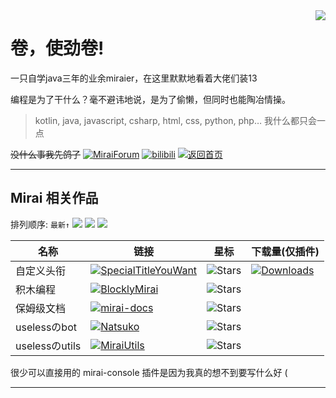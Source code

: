 <!-- 来 晚 了 -->
<img align="right" src="https://github-readme-stats.vercel.app/api?username=mrxiaom&show_icons=true&title_color=00FFC6&text_color=F8F8FF&icon_color=fff000&bg_color=30,10111E,282A35&hide_border=true&locale=cn">

# 卷，使劲卷!

一只自学java三年的业余miraier，在这里默默地看着大佬们装13

编程是为了干什么？毫不避讳地说，是为了偷懒，但同时也能陶冶情操。

> kotlin, java, javascript, csharp, html, css, python, php… 我什么都只会一点

~~没什么事我先鸽了~~ [![MiraiForum](https://img.shields.io/badge/on-MiraiForum-brightgreen)](https://mirai.mamoe.net/user/mrxiaom) [![bilibili](https://img.shields.io/badge/on-bilibili-brightgreen)](https://space.bilibili.com/330771760) [![返回首页](https://img.shields.io/badge/返回首页-blue)](README.md)

----

## Mirai 相关作品

排列顺序: `最新↑` ![](https://img.shields.io/badge/进行中-blue) ![](https://img.shields.io/badge/已放弃-red) ![](https://img.shields.io/badge/几乎弃坑-orange) 

| 名称 | 链接 | 星标 | 下载量(仅插件) |
| ---- | ---- | ---- | ---- |
| 自定义头衔 | [![SpecialTitleYouWant](https://img.shields.io/badge/SpecialTitleYouWant-blue)](https://github.com/MrXiaoM/SpecialTitleYouWant) | ![Stars](https://img.shields.io/github/stars/MrXiaoM/SpecialTitleYouWant) | [![Downloads](https://shields.io/github/downloads/MrXiaoM/SpecialTitleYouWant/total)](https://github.com/MrXiaoM//SpecialTitleYouWant) |
积木编程 | [![BlocklyMirai](https://img.shields.io/badge/BlocklyMirai-orange)](https://github.com/MrXiaoM/BlocklyMirai) | ![Stars](https://img.shields.io/github/stars/MrXiaoM/BlocklyMirai) | |
保姆级文档 | [![mirai-docs](https://img.shields.io/badge/mirai--docs-blue)](https://github.com/MrXiaoM/mirai-docs) | ![Stars](https://img.shields.io/github/stars/MrXiaoM/mirai-docs) | |
uselessのbot | [![Natsuko](https://img.shields.io/badge/Natsuko-red)](https://github.com/MrXiaoM/Natsuko) | ![Stars](https://img.shields.io/github/stars/MrXiaoM/Natsuko) | |
uselessのutils | [![MiraiUtils](https://img.shields.io/badge/Miraitils-red)](https://github.com/MrXiaoM/MiraiUtils) | ![Stars](https://img.shields.io/github/stars/MrXiaoM/MiraiUtils) | |

很少可以直接用的 mirai-console 插件是因为我真的想不到要写什么好 (

----
